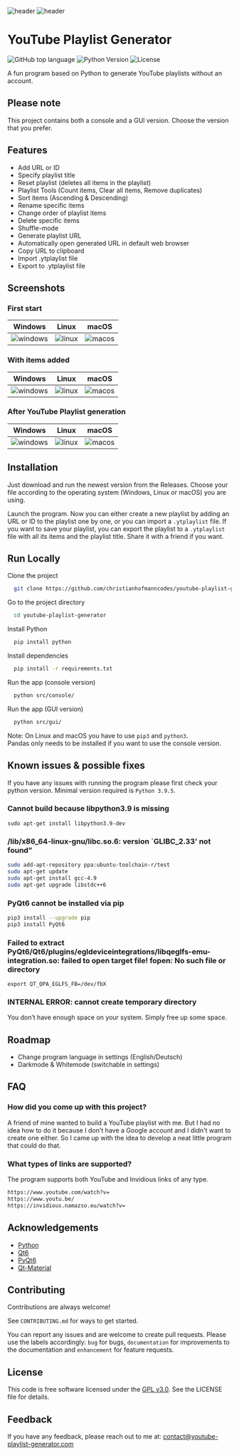 ![header](res/header/header-light.png#gh-light-mode-only)
![header](res/header/header-dark.png#gh-dark-mode-only)

# YouTube Playlist Generator

![GitHub top language](https://img.shields.io/badge/language-python-orange)
![Python Version](https://img.shields.io/badge/python-3.10.2-yellow)
![License](https://img.shields.io/badge/license-GNU%20v3.0-blue)

A fun program based on Python to generate YouTube playlists without an account.

## Please note

This project contains both a console and a GUI version.
Choose the version that you prefer.

## Features

- Add URL or ID
- Specify playlist title
- Reset playlist (deletes all items in the playlist)
- Playlist Tools (Count items, Clear all items, Remove duplicates)
- Sort items (Ascending & Descending)
- Rename specific items
- Change order of playlist items
- Delete specific items
- Shuffle-mode
- Generate playlist URL
- Automatically open generated URL in default web browser
- Copy URL to clipboard
- Import .ytplaylist file
- Export to .ytplaylist file

## Screenshots

### First start

| Windows                                                       | Linux                                                     | macOS                                                   |
| ------------------------------------------------------------- | --------------------------------------------------------- | ------------------------------------------------------- |
| ![windows](res/screenshot/windows/screenshot-first-start.png) | ![linux](res/screenshot/linux/screenshot-first-start.png) | ![macos](res/screenshot/mac/screenshot-first-start.png) |

### With items added

| Windows                                                            | Linux                                                          | macOS                                                        |
| ------------------------------------------------------------------ | -------------------------------------------------------------- | ------------------------------------------------------------ |
| ![windows](res/screenshot/windows/screenshot-with-items-added.png) | ![linux](res/screenshot/linux/screenshot-with-items-added.png) | ![macos](res/screenshot/mac/screenshot-with-items-added.png) |

### After YouTube Playlist generation

| Windows                                                                     | Linux                                                                   | macOS                                                                 |
| --------------------------------------------------------------------------- | ----------------------------------------------------------------------- | --------------------------------------------------------------------- |
| ![windows](res/screenshot/windows/screenshot-after-playlist-generation.png) | ![linux](res/screenshot/linux/screenshot-after-playlist-generation.png) | ![macos](res/screenshot/mac/screenshot-after-playlist-generation.png) |

## Installation

Just download and run the newest version from the Releases.
Choose your file according to the operating system (Windows, Linux or macOS) you are using.

Launch the program. Now you can either create a new playlist by adding an URL or ID to the playlist one by one, or you can import a `.ytplaylist` file. If you want to save your playlist, you can export the playlist to a `.ytplaylist` file with all its items and the playlist title. Share it with a friend if you want.

## Run Locally

Clone the project

```bash
  git clone https://github.com/christianhofmanncodes/youtube-playlist-generator.git
```

Go to the project directory

```bash
  cd youtube-playlist-generator
```

Install Python

```bash
  pip install python
```

Install dependencies

```bash
  pip install -r requirements.txt
```

Run the app (console version)

```bash
  python src/console/
```

Run the app (GUI version)

```bash
  python src/gui/
```

Note: On Linux and macOS you have to use `pip3` and `python3`.  
Pandas only needs to be installed if you want to use the console version.

## Known issues & possible fixes

If you have any issues with running the program please first check your python version.
Minimal version required is `Python 3.9.5`.

### Cannot build because libpython3.9 is missing

`sudo apt-get install libpython3.9-dev`

### /lib/x86_64-linux-gnu/libc.so.6: version \`GLIBC_2.33' not found”

```bash
sudo add-apt-repository ppa:ubuntu-toolchain-r/test
sudo apt-get update
sudo apt-get install gcc-4.9
sudo apt-get upgrade libstdc++6
```

### PyQt6 cannot be installed via pip

```bash
pip3 install --upgrade pip
pip3 install PyQt6
```

### Failed to extract PyQt6/Qt6/plugins/egldeviceintegrations/libqeglfs-emu-integration.so: failed to open target file! fopen: No such file or directory

`export QT_QPA_EGLFS_FB=/dev/fbX`

### INTERNAL ERROR: cannot create temporary directory

You don’t have enough space on your system.
Simply free up some space.

## Roadmap

- Change program language in settings (English/Deutsch)
- Darkmode & Whitemode (switchable in settings)

## FAQ

### How did you come up with this project?

A friend of mine wanted to build a YouTube playlist with me. But I had no idea how to do it because I don't have a Google account and I didn't want to create one either. So I came up with the idea to develop a neat little program that could do that.

### What types of links are supported?

The program supports both YouTube and Invidious links of any type.

```bash
https://www.youtube.com/watch?v=
https://www.youtu.be/
https://invidious.namazso.eu/watch?v=
```

## Acknowledgements

- [Python](https://github.com/python/)
- [Qt6](https://doc.qt.io/qtforpython-6/index.html)
- [PyQt6](https://www.riverbankcomputing.com/software/pyqt/)
- [Qt-Material](https://github.com/UN-GCPDS/qt-material)

## Contributing

Contributions are always welcome!

See `CONTRIBUTING.md` for ways to get started.

You can report any issues and are welcome to create pull requests.
Please use the labels accordingly: `bug` for bugs, `documentation` for improvements to the documentation and `enhancement` for feature requests.

## License

This code is free software licensed under the [GPL v3.0](https://choosealicense.com/licenses/gpl-3.0/). See the LICENSE file for details.

## Feedback

If you have any feedback, please reach out to me at: contact@youtube-playlist-generator.com
